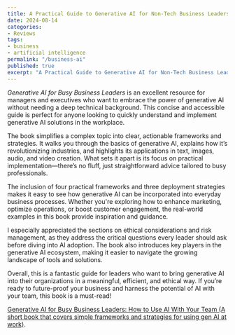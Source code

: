 ```yaml
---
title: A Practical Guide to Generative AI for Non-Tech Business Leaders
date: 2024-08-14
categories:
- Reviews
tags:
- business
- artificial intelligence
permalink: "/business-ai"
published: true
excerpt: "A Practical Guide to Generative AI for Non-Tech Business Leaders"
---
```

*Generative AI for Busy Business Leaders* is an excellent resource for managers and executives who want to embrace the power of generative AI without needing a deep technical background. This concise and accessible guide is perfect for anyone looking to quickly understand and implement generative AI solutions in the workplace.  

The book simplifies a complex topic into clear, actionable frameworks and strategies. It walks you through the basics of generative AI, explains how it’s revolutionizing industries, and highlights its applications in text, images, audio, and video creation. What sets it apart is its focus on practical implementation—there’s no fluff, just straightforward advice tailored to busy professionals.  

The inclusion of four practical frameworks and three deployment strategies makes it easy to see how generative AI can be incorporated into everyday business processes. Whether you're exploring how to enhance marketing, optimize operations, or boost customer engagement, the real-world examples in this book provide inspiration and guidance.  

I especially appreciated the sections on ethical considerations and risk management, as they address the critical questions every leader should ask before diving into AI adoption. The book also introduces key players in the generative AI ecosystem, making it easier to navigate the growing landscape of tools and solutions.  

Overall, this is a fantastic guide for leaders who want to bring generative AI into their organizations in a meaningful, efficient, and ethical way. If you’re ready to future-proof your business and harness the potential of AI with your team, this book is a must-read!

[Generative AI for Busy Business Leaders: How to Use AI With Your Team (A short book that covers simple frameworks and strategies for using gen AI at work)](https://amzn.to/436CyX3).